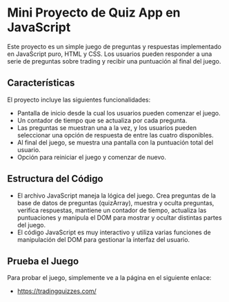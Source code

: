 # Mini Proyecto de Quiz App en JavaScript

Este proyecto es un simple juego de preguntas y respuestas implementado en JavaScript puro, HTML y CSS. Los usuarios pueden responder a una serie de preguntas sobre trading y recibir una puntuación al final del juego.

## Características

El proyecto incluye las siguientes funcionalidades:

- Pantalla de inicio desde la cual los usuarios pueden comenzar el juego.
- Un contador de tiempo que se actualiza por cada pregunta.
- Las preguntas se muestran una a la vez, y los usuarios pueden seleccionar una opción de respuesta de entre las cuatro disponibles.
- Al final del juego, se muestra una pantalla con la puntuación total del usuario.
- Opción para reiniciar el juego y comenzar de nuevo.

## Estructura del Código

- El archivo JavaScript maneja la lógica del juego. Crea preguntas de la base de datos de preguntas (quizArray), muestra y oculta preguntas, verifica respuestas, mantiene un contador de tiempo, actualiza las puntuaciones y manipula el DOM para mostrar y ocultar distintas partes del juego.
- El código JavaScript es muy interactivo y utiliza varias funciones de manipulación del DOM para gestionar la interfaz del usuario.

## Prueba el Juego

Para probar el juego, simplemente ve a la página en el siguiente enlace:

* https://tradingquizzes.com/